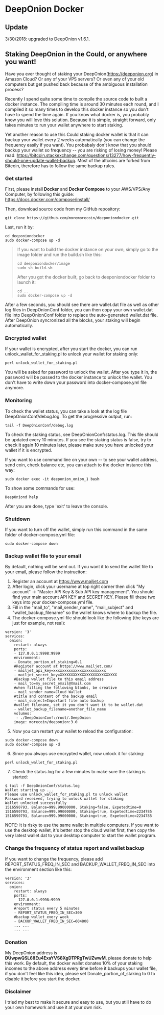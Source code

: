 # DeepOnion Docker
## Update
3/30/2018: upgraded to DeepOnion v1.6.1.

## Staking DeepOnion in the Could, or anywhere you want!

Have you ever thought of staking your DeepOnion(https://deeponion.org) in Amazon Cloud? Or any of your VPS servers? Or even any of your old computers but get pushed back because of the ambiguous installation process? 

Recently I spend quite some time to compile the source code to built a docker instance. The compiling time is around 30 minutes each round, and I compiled it so many times to develop this docker instance so you don't have to spend the time again. If you know what docker is, you probably know you will love this solution. Because it is simple, straight forward, only takes minutes to run your wallet anywhere to start staking. 

Yet another reason to use this Could staking docker wallet is that it can backup your wallet every 2 weeks automatically (you can change the frequency easily if you want). You probabaly don't know that you should backup your wallet so frequency -- you are risking of losing money! Please read: https://bitcoin.stackexchange.com/questions/13277/how-frequently-should-one-update-wallet-backup. Most of the altcoins are forked from Bitcoin, therefore has to follow the same backup rules.

### Get started
First, please install **Docker** and **Docker Compose** to your AWS/VPS/Any Computer, by following this guide: https://docs.docker.com/compose/install/

Then, download source code from my GitHub repository: 

```
git clone https://github.com/moremorecoin/deeponiondocker.git
```

Last, run it by:

```
cd deeponiondocker
sudo docker-compose up -d
```
> If you want to build the docker instance on your own, simply go to the image folder and run the build.sh like this:
> ```
> cd deeponiondocker/image
> sudo sh build.sh
> ```
> After you got the docker built, go back to deeponiondocker folder to launch it:
> ```
> cd ..
> sudo docker-compose up -d
> ```

After a few seconds, you should see there are wallet.dat file as well as other log files in DeepOnionConf folder, you can then copy your own wallet.dat file into DeepOnionConf folder to replace the auto-generated wallet.dat file. After DeepOnion syncronized all the blocks, your staking will begin automatically. 

### Encrypted wallet

If your wallet is encrypted, after you start the docker, you can run unlock_wallet_for_staking.pl to unlock your wallet for staking only:

```
perl unlock_wallet_for_staking.pl
```

You will be asked for password to unlock the wallet. After you type it in, the password will be passed to the docker instance to unlock the wallet. You don't have to write down your password into docker-compose.yml file anymore.


### Monitoring

To check the wallet status, you can take a look at the log file DeepOnionConf/debug.log. To get the progressive output, run:

```
tail -f DeepOnionConf/debug.log
```

To check the staking status, see DeepOnionConf/status.log. This file should be updated every 10 minutes. If you see the staking status is false, try to check it again 10 minutes later, please make sure you have unlocked your wallet if it is encrypted.

If you want to use command line on your own -- to see your wallet address, send coin, check balance etc, you can attach to the docker instance this way:

```
sudo docker exec -it deeponion_onion_1 bash
```

To show some commands for use:

```
DeepOniond help
```

After you are done, type 'exit' to leave the console. 

### Shutdown

If you want to turn off the wallet, simply run this command in the same folder of docker-compose.yml file:

```
sudo docker-compose down
```

### Backup wallet file to your email

By default, nothing will be sent out. If you want it to send the wallet file to your email, please follow the instruciton:
1. Register an account at https://www.mailjet.com
2. After login, click your username at top right corner then click "My account" -> "Master API Key & Sub API key management". You should find your main account API KEY and SECRET KEY. Please fill these two keys into your docker-compose.yml file.
3. Fill in the "mail_to", "mail_sender_name", "mail_subject" and "wallet_backup_filename" so the wallet knows where to backup the file. 
4. The docker-compose.yml file should look like the following (the keys are just for example, not real):

```
version: '3'
services:
  onion:
    restart: always
    ports:
    - 127.0.0.1:9998:9999
    environment:
    - Donate_portion_of_staking=0.1
    #Register account at https://www.mailjet.com/
    - mailjet_api_key=xxxxxxxxxxxxxxxxxxxxxxxx
    - mailjet_secret_key=XXXXXXXXXXXXXXXXXXXXXXXXXX
    #Backup wallet file to this email address
    - mail_to=my_secret_email@Xmail.com
    #when filling the following blanks, be creative
    - mail_sender_name=Cloud Wallet
    #title and content of the backup email
    - mail_subject=Important file auto backup
    #wallet filename, set it you don't want it to be wallet.dat
    - wallet_backup_filename=another_file_name
    volumes:
     - ./DeepOnionConf:/root/.DeepOnion
    image: morecoin/deeponion:3.0
```

5. Now you can restart your wallet to reload the configuration:
```
sudo docker-compose down
sudo docker-compose up -d
```
6. Since you always use encrypted wallet, now unlock it for staking:
```
perl unlock_wallet_for_staking.pl
```
7. Check the status.log for a few minutes to make sure the staking is started:
```
$ tail -f DeepOnionConf/status.log
Wallet starting up ...
Please use unlock_wallet_for_staking.pl to unlock wallet
Password received, trying to unlock wallet for staking
Wallet unlocked successfully
1516590793, Balance=999.99000000, Staking=false, Expetedtime=0
1516590793, Balance=999.99000000, Staking=true, Expetedtime=2234785
1516590793, Balance=999.99000000, Staking=true, Expetedtime=2234785
```
NOTE: It is risky to use the same wallet in multiple computers. If you want to use the desktop wallet, it's better stop the cloud wallet first, then copy the very latest wallet.dat to your desktop computer to start the wallet program. 

### Change the frequency of status report and wallet backup

If you want to change the frequency, please add REPORT_STATUS_FREQ_IN_SEC and BACKUP_WALLET_FREQ_IN_SEC into the environment section like this:
```
version: '3'
services:
  onion:
    restart: always
    ports:
    - 127.0.0.1:9998:9999
    environment:
    #report status every 5 minutes
    - REPORT_STATUS_FREQ_IN_SEC=300
    #backup wallet every week
    - BACKUP_WALLET_FREQ_IN_SEC=604800
    ... ...
    ... ...
```

### Donation

My DeepOnion address is **DUwpwQSL68Eu4ExaYVS8XgDTPRgTwUZwwM**, please donate to help this work. By default, the docker wallet donates 10% of your staking incomes to the above address every time before it backups your wallet file, if you don't feel like this idea, please set Donate_portion_of_staking to 0 to disable it before you start the docker.

### Disclaimer

I tried my best to make it secure and easy to use, but you still have to do your own homework and use it at your own risk.
